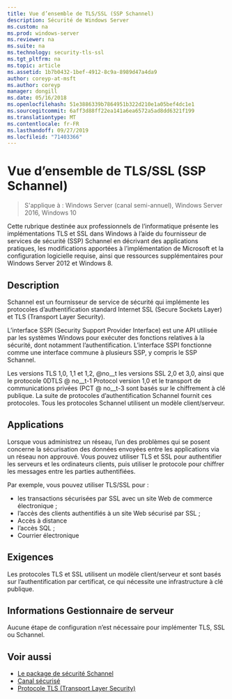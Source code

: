 ```yaml
---
title: Vue d’ensemble de TLS/SSL (SSP Schannel)
description: Sécurité de Windows Server
ms.custom: na
ms.prod: windows-server
ms.reviewer: na
ms.suite: na
ms.technology: security-tls-ssl
ms.tgt_pltfrm: na
ms.topic: article
ms.assetid: 1b7b0432-1bef-4912-8c9a-8989d47a4da9
author: coreyp-at-msft
ms.author: coreyp
manager: dongill
ms.date: 05/16/2018
ms.openlocfilehash: 51e3886339b7864951b322d210e1a05bef4dc1e1
ms.sourcegitcommit: 6aff3d88ff22ea141a6ea6572a5ad8dd6321f199
ms.translationtype: MT
ms.contentlocale: fr-FR
ms.lasthandoff: 09/27/2019
ms.locfileid: "71403366"
---
```

# <a name="tlsssl-overview-schannel-ssp"></a>Vue d’ensemble de TLS/SSL (SSP Schannel)

>S'applique à : Windows Server (canal semi-annuel), Windows Server 2016, Windows 10

Cette rubrique destinée aux professionnels de l’informatique présente les implémentations TLS et SSL dans Windows à l’aide du fournisseur de services de sécurité (SSP) Schannel en décrivant des applications pratiques, les modifications apportées à l’implémentation de Microsoft et la configuration logicielle requise, ainsi que ressources supplémentaires pour Windows Server 2012 et Windows 8.

## <a name="BKMK_OVER"></a>Description
Schannel est un fournisseur de service de sécurité qui implémente les protocoles d’authentification standard Internet SSL (Secure Sockets Layer) et TLS (Transport Layer Security).

L’interface SSPI (Security Support Provider Interface) est une API utilisée par les systèmes Windows pour exécuter des fonctions relatives à la sécurité, dont notamment l’authentification. L’interface SSPI fonctionne comme une interface commune à plusieurs SSP, y compris le SSP Schannel.

Les versions TLS 1,0, 1,1 et 1,2, @no__t les versions SSL 2,0 et 3,0, ainsi que le protocole 0DTLS @ no__t-1 Protocol version 1,0 et le transport de communications privées \(PCT @ no__t-3 sont basés sur le chiffrement à clé publique. La suite de protocoles d’authentification Schannel fournit ces protocoles. Tous les protocoles Schannel utilisent un modèle client/serveur.

## <a name="BKMK_APP"></a>Applications
Lorsque vous administrez un réseau, l’un des problèmes qui se posent concerne la sécurisation des données envoyées entre les applications via un réseau non approuvé. Vous pouvez utiliser TLS et SSL pour authentifier les serveurs et les ordinateurs clients, puis utiliser le protocole pour chiffrer les messages entre les parties authentifiées.

Par exemple, vous pouvez utiliser TLS/SSL pour :

-   les transactions sécurisées par SSL avec un site Web de commerce électronique ;
-   l’accès des clients authentifiés à un site Web sécurisé par SSL ;
-   Accès à distance
-   l’accès SQL ;
-   Courrier électronique

## <a name="BKMK_SOFT"></a>Exigences
Les protocoles TLS et SSL utilisent un modèle client/serveur et sont basés sur l’authentification par certificat, ce qui nécessite une infrastructure à clé publique.

## <a name="BKMK_INSTALL"></a>Informations Gestionnaire de serveur
Aucune étape de configuration n’est nécessaire pour implémenter TLS, SSL ou Schannel.

## <a name="see-also"></a>Voir aussi ##

-   [Le package de sécurité Schannel](https://docs.microsoft.com/windows/desktop/com/schannel)
-   [Canal sécurisé](https://docs.microsoft.com/windows/desktop/SecAuthN/secure-channel)
-   [Protocole TLS (Transport Layer Security)](https://docs.microsoft.com/windows/desktop/SecAuthN/transport-layer-security-protocol)
